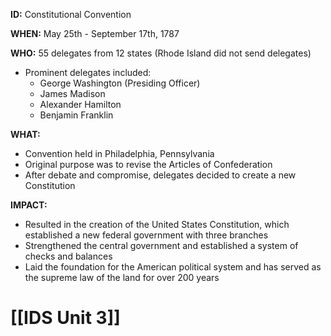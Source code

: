 **ID:** Constitutional Convention

**WHEN:** May 25th - September 17th, 1787

**WHO:** 55 delegates from 12 states (Rhode Island did not send delegates)
- Prominent delegates included:
    - George Washington (Presiding Officer)
    - James Madison
    - Alexander Hamilton
    - Benjamin Franklin

**WHAT:**
- Convention held in Philadelphia, Pennsylvania
- Original purpose was to revise the Articles of Confederation
- After debate and compromise, delegates decided to create a new Constitution

**IMPACT:**
- Resulted in the creation of the United States Constitution, which established a new federal government with three branches
- Strengthened the central government and established a system of checks and balances
- Laid the foundation for the American political system and has served as the supreme law of the land for over 200 years
# [[IDS Unit 3]]